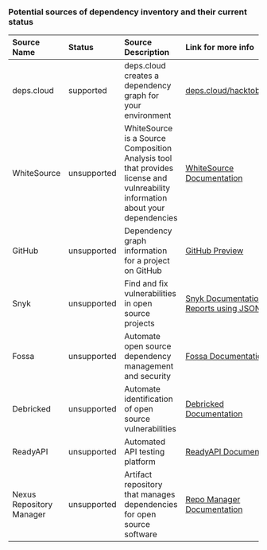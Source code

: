### Potential sources of dependency inventory and their current status

|**Source Name**|**Status**|**Source Description**|**Link for more info**|
|:----|:----|:----|:----|
|deps.cloud|supported|deps.cloud creates a dependency graph for your environment|[deps.cloud/hacktoberfest](https://github.com/depscloud/hacktoberfest#identifying-contribution-candidates)|
|WhiteSource|unsupported|WhiteSource is a Source Composition Analysis tool that provides license and vulnreability information about your dependencies|[WhiteSource Documentation](https://whitesource.atlassian.net/wiki/spaces/WD/pages/33915056/Due+Diligence+Report)|
|GitHub|unsupported|Dependency graph information for a project on GitHub|[GitHub Preview](https://developer.github.com/v4/previews/#access-to-a-repositories-dependency-graph)|
|Snyk|unsupported|Find and fix vulnerabilities in open source projects|[Snyk Documentation](https://support.snyk.io/hc/en-us/articles/360004002558-Reports-overview)<br>[Reports using JSON](https://snyk.io/blog/getting-the-most-out-of-snyk-test/)|
|Fossa|unsupported|Automate open source dependency management and security|[Fossa Documentation](https://docs.fossa.com/docs/running-a-scan)|
|Debricked|unsupported|Automate identification of open source vulnerabilities|[Debricked Documentation](https://debricked.com/documentation/solve-your-first-vulnerability/solve-a-vulnerability.html)|
|ReadyAPI|unsupported|Automated API testing platform|[ReadyAPI Documentation](https://support.smartbear.com/readyapi/docs/general-info/index.html)|
|Nexus Repository Manager|unsupported|Artifact repository that manages dependencies for open source software|[Repo Manager Documentation](https://help.sonatype.com/repomanager3/user-interface/browsing-repositories-and-repository-groups)|
